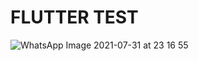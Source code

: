 # FLUTTER TEST

![WhatsApp Image 2021-07-31 at 23 16 55](https://user-images.githubusercontent.com/69780199/127746022-e3a8d7e9-bd62-45b7-b57a-fe0cbe7299cb.jpeg)
